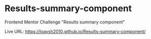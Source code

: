 # Results-summary-component
Frontend Mentor Challenge "Results summary component"

Live URL:
https://loaysh2010.github.io/Results-summary-component/

